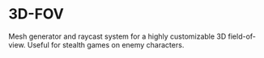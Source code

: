 # 3D-FOV

Mesh generator and raycast system for a highly customizable 3D field-of-view. Useful for stealth games on enemy characters.